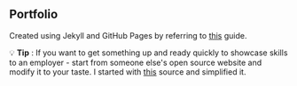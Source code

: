 ## Portfolio

Created using Jekyll and GitHub Pages by referring to [this](http://jmcglone.com/guides/github-pages/) guide. 

:bulb: **Tip** : If you want to get something up and ready quickly to showcase skills to an employer - start from someone else's open source website and modify it to your taste. 
I started with [this](https://maxchadwick.xyz/) source and simplified it.
